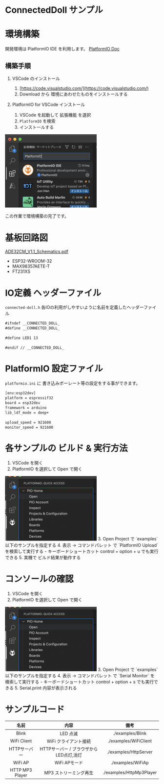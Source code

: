 # ConnectedDoll サンプル

# 環境構築
開発環境は PlatformIO IDE を利用します。
[PlatformIO Doc](https://docs.platformio.org/en/latest/)

## 構築手順
1. VSCode のインストール
   1.  [https://code.visualstudio.com/](https://code.visualstudio.com/)
   2.  Download から 環境にあわせたものをインストールする
   
2. PlatformIO for VSCode インストール
    1. VSCode を起動して 拡張機能 を選択
    2. `PlatformIO` を検索
    3. インストールする

<img src="./resources/PlatformIO1.png" width="300">

この作業で環境構築の完了です。

# 基板回路図
[ADE32CM_V1.1_Schematics.pdf](https://github.com/bit-trade-one/ADE32CD-Connected-Doll/blob/master/Schematics/ADE32CM_V1.1_Schematics.pdf)

- ESP32-WROOM-32
- MAX98357AETE-T
- FT231XS

# IO定義 ヘッダーファイル
`connected-doll.h` 各IOの利用がしやすいように名前を定義したヘッダーファイル

```
#ifndef __CONNECTED_DOLL_
#define __CONNECTED_DOLL_

#define LED1 13

#endif // __CONNECTED_DOLL_

```

# PlatformIO 設定ファイル
`platformio.ini` に 書き込みボーレート等の設定をする事ができます。

```
[env:esp32dev]
platform = espressif32
board = esp32dev
framework = arduino
lib_ldf_mode = deep+

upload_speed = 921600
monitor_speed = 921600
```

# 各サンプルの ビルド & 実行方法
1. VSCode を開く
2. PlatformIO を選択して Open で開く  
<img src="./resources/PlatformIO2.png" width="300">
3. Open Project で `examples` 以下のサンプルを指定する
4. 表示 -> コマンドパレット で `PlatformIO Upload` を検索して実行する
   - キーボードショートカット control + option + u でも実行できる
5. 実機で ビルド結果が動作する

# コンソールの確認
1. VSCode を開く
2. PlatformIO を選択して Open で開く  
<img src="./resources/PlatformIO2.png" width="300">
3. Open Project で `examples` 以下のサンプルを指定する
4. 表示 -> コマンドパレット で `Serial Monitor` を検索して実行する
   - キーボードショートカット control + option + s でも実行できる
5. Serial.print 内容が表示される

# サンプルコード

| 名前 | 内容 | 備考 | 
|:--:|:--:|:--:|
|Blink|LED 点滅|./examples/Blink|
|WiFi Client| WiFi クライアント接続|./examples/WiFiClient|
|HTTPサーバー| HTTPサーバー / ブラウザから LED点灯,消灯|./examples/HttpServer|
|WiFi AP| WiFi APモード|./examples/WiFiAp|
|HTTP MP3 Player| MP3 ストリーミング再生 |./examples/HttpMp3Player|
